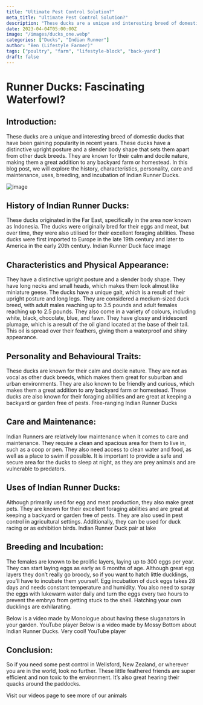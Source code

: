 ```yaml
---
title: "Ultimate Pest Control Solution?"
meta_title: "Ultimate Pest Control Solution?"
description: "These ducks are a unique and interesting breed of domestic ducks that have been gaining popularity in recent years..."
date: 2023-04-04T05:00:00Z
image: "/images/ducks_one.webp"
categories: ["Ducks", "Indian Runner"]
author: "Ben (Lifestyle Farmer)"
tags: ["poultry", "farm", "lifestyle-block", "back-yard"]
draft: false
---
```


# Runner Ducks: Fascinating Waterfowl?

## Introduction:
These ducks are a unique and interesting breed of domestic ducks that have been gaining popularity in recent years. These ducks have a distinctive upright posture and a slender body shape that sets them apart from other duck breeds. They are known for their calm and docile nature, making them a great addition to any backyard farm or homestead. In this blog post, we will explore the history, characteristics, personality, care and maintenance, uses, breeding, and incubation of Indian Runner Ducks.

![image](/images/ducks_one.webp)

## History of Indian Runner Ducks:
These ducks originated in the Far East, specifically in the area now known as Indonesia. The ducks were originally bred for their eggs and meat, but over time, they were also utilised for their excellent foraging abilities. These ducks were first imported to Europe in the late 19th century and later to America in the early 20th century.
Indian Runner Duck face image

## Characteristics and Physical Appearance:
They have a distinctive upright posture and a slender body shape. They have long necks and small heads, which makes them look almost like miniature geese. The ducks have a unique gait, which is a result of their upright posture and long legs. They are considered a medium-sized duck breed, with adult males reaching up to 3.5 pounds and adult females reaching up to 2.5 pounds.
They also come in a variety of colours, including white, black, chocolate, blue, and fawn. They have glossy and iridescent plumage, which is a result of the oil gland located at the base of their tail. This oil is spread over their feathers, giving them a waterproof and shiny appearance.

## Personality and Behavioural Traits:
These ducks are known for their calm and docile nature. They are not as vocal as other duck breeds, which makes them great for suburban and urban environments. They are also known to be friendly and curious, which makes them a great addition to any backyard farm or homestead. These ducks are also known for their foraging abilities and are great at keeping a backyard or garden free of pests.
Free-ranging Indian Runner Ducks

## Care and Maintenance:
Indian Runners are relatively low maintenance when it comes to care and maintenance. They require a clean and spacious area for them to live in, such as a coop or pen. They also need access to clean water and food, as well as a place to swim if possible. It is important to provide a safe and secure area for the ducks to sleep at night, as they are prey animals and are vulnerable to predators.

## Uses of Indian Runner Ducks:
Although primarily used for egg and meat production, they also make great pets. They are known for their excellent foraging abilities and are great at keeping a backyard or garden free of pests. They are also used in pest control in agricultural settings. Additionally, they can be used for duck racing or as exhibition birds.
Indian Runner Duck pair at lake

## Breeding and Incubation:
The females are known to be prolific layers, laying up to 300 eggs per year. They can start laying eggs as early as 6 months of age. Although great egg layers they don’t really go broody, so if you want to hatch little ducklings, you’ll have to incubate them yourself. Egg incubation of duck eggs takes 28 days and needs constant temperature and humidity. You also need to spray the eggs with lukewarm water daily and turn the eggs every two hours to prevent the embryo from getting stuck to the shell. Hatching your own ducklings are exhilarating.

Below is a video made by Monologue about having these sluganators in your garden.
YouTube player
Below is a video made by Mossy Bottom about Indian Runner Ducks. Very cool!
YouTube player

## Conclusion:
So if you need some pest control in Wellsford, New Zealand, or wherever you are in the world, look no further. These little feathered friends are super efficient and non toxic to the environment. It’s also great hearing their quacks around the paddocks.

Visit our videos page to see more of our animals